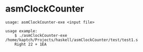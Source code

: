 # asmClockCounter
```shell
usage: asmClockCounter-exe <input file>

usage example:
    $ ./asmClockCounter-exe /home/kaptch/Projects/haskell/asmClockCounter/test/test1.s 
    Right 22 + 1EA
```
